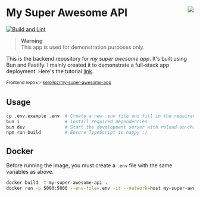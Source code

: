# My Super Awesome API <a target="_blank" href="https://kounter.kerolloz.dev"><img align="right" src="https://kounter.kerolloz.dev/badge/kerolloz.my-super-awesome-api?style=for-the-badge&color=567890&label=Views" /></a>

[![Build and Lint](https://github.com/kerolloz/my-super-awesome-api/actions/workflows/test.yml/badge.svg)](https://github.com/kerolloz/my-super-awesome-api/actions/workflows/test.yml)

> **Warning**  
> This app is used for demonstration purposes only.

This is the backend repository for _my super awesome app_. It's built using Bun and Fastify. I mainly created it to demonstrate a full-stack app deployment. Here's the tutorial [link](https://blog.kerolloz.dev/free-deployment-for-your-full-stack-web-application).

<sup>Frontend repo 👉 [kerolloz/my-super-awesome-app](https://github.com/kerolloz/my-super-awesome-app)</sup>

## Usage

```bash
cp .env.example .env  # Create a new .env file and fill in the required variables
bun i                 # Install required dependencies
bun dev               # Start the development server with reload on changes
npm run build         # Ensure TypeScript is happy :)
```

## Docker

Before running the image, you must create a `.env` file with the same variables as above.

```bash
docker build -t my-super-awesome-api .
docker run -p 5000:5000 --env-file=.env -it --network=host my-super-awesome-api # use --network=host for local development
```
